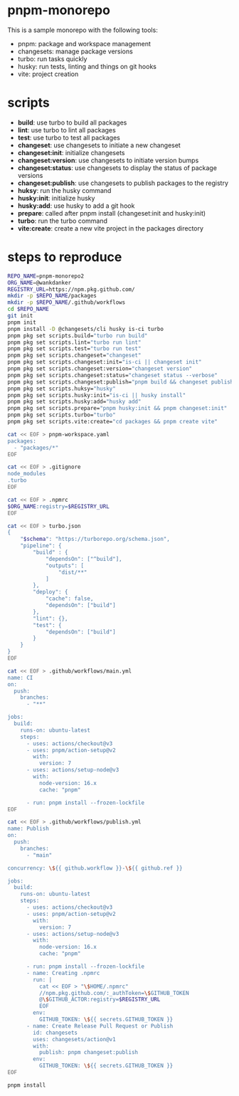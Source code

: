 # pnpm-monorepo

This is a sample monorepo with the following tools:

- pnpm: package and workspace management
- changesets: manage package versions
- turbo: run tasks quickly
- husky: run tests, linting and things on git hooks
- vite: project creation

# scripts

- **build**: use turbo to build all packages
- **lint**: use turbo to lint all packages
- **test**: use turbo to test all packages
- **changeset**: use changesets to initiate a new changeset
- **changeset:init**: initialize changesets
- **changeset:version**: use changesets to initiate version bumps
- **changeset:status**: use changesets to display the status of package versions
- **changeset:publish**: use changesets to publish packages to the registry
- **huksy**: run the husky command
- **husky:init**: initialize husky
- **husky:add**: use husky to add a git hook
- **prepare**: called after pnpm install (changeset:init and husky:init)
- **turbo**: run the turbo command
- **vite:create**: create a new vite project in the packages directory

# steps to reproduce

```sh
REPO_NAME=pnpm-monorepo2
ORG_NAME=@wankdanker
REGISTRY_URL=https://npm.pkg.github.com/
mkdir -p $REPO_NAME/packages
mkdir -p $REPO_NAME/.github/workflows
cd $REPO_NAME
git init
pnpm init
pnpm install -D @changesets/cli husky is-ci turbo
pnpm pkg set scripts.build="turbo run build"
pnpm pkg set scripts.lint="turbo run lint"
pnpm pkg set scripts.test="turbo run test"
pnpm pkg set scripts.changeset="changeset"
pnpm pkg set scripts.changeset:init="is-ci || changeset init"
pnpm pkg set scripts.changeset:version="changeset version"
pnpm pkg set scripts.changeset:status="changeset status --verbose"
pnpm pkg set scripts.changeset:publish="pnpm build && changeset publish"
pnpm pkg set scripts.huksy="husky"
pnpm pkg set scripts.husky:init="is-ci || husky install"
pnpm pkg set scripts.husky:add="husky add"
pnpm pkg set scripts.prepare="pnpm husky:init && pnpm changeset:init"
pnpm pkg set scripts.turbo="turbo"
pnpm pkg set scripts.vite:create="cd packages && pnpm create vite"

cat << EOF > pnpm-workspace.yaml
packages:
  - "packages/*"
EOF

cat << EOF > .gitignore
node_modules
.turbo
EOF

cat << EOF > .npmrc
$ORG_NAME:registry=$REGISTRY_URL
EOF

cat << EOF > turbo.json
{
    "$schema": "https://turborepo.org/schema.json",
    "pipeline": {
        "build" : {
            "dependsOn": ["^build"],
            "outputs": [
                "dist/**"
            ] 
        },
        "deploy": {
            "cache": false,
            "dependsOn": ["build"]
        },
        "lint": {},
        "test": {
            "dependsOn": ["build"]
        }
    }
}
EOF

cat << EOF > .github/workflows/main.yml
name: CI
on:
  push:
    branches:
      - "**"

jobs:
  build:
    runs-on: ubuntu-latest
    steps:
      - uses: actions/checkout@v3
      - uses: pnpm/action-setup@v2
        with:
          version: 7
      - uses: actions/setup-node@v3
        with:
          node-version: 16.x
          cache: "pnpm"

      - run: pnpm install --frozen-lockfile
EOF

cat << EOF > .github/workflows/publish.yml
name: Publish
on:
  push:
    branches:
      - "main"

concurrency: \${{ github.workflow }}-\${{ github.ref }}

jobs:
  build:
    runs-on: ubuntu-latest
    steps:
      - uses: actions/checkout@v3
      - uses: pnpm/action-setup@v2
        with:
          version: 7
      - uses: actions/setup-node@v3
        with:
          node-version: 16.x
          cache: "pnpm"

      - run: pnpm install --frozen-lockfile
      - name: Creating .npmrc
        run: |
          cat << EOF > "\$HOME/.npmrc"
          //npm.pkg.github.com/:_authToken=\$GITHUB_TOKEN
          @\$GITHUB_ACTOR:registry=$REGISTRY_URL
          EOF
        env:
          GITHUB_TOKEN: \${{ secrets.GITHUB_TOKEN }}
      - name: Create Release Pull Request or Publish
        id: changesets
        uses: changesets/action@v1
        with:
          publish: pnpm changeset:publish
        env:
          GITHUB_TOKEN: \${{ secrets.GITHUB_TOKEN }}
EOF

pnpm install
```